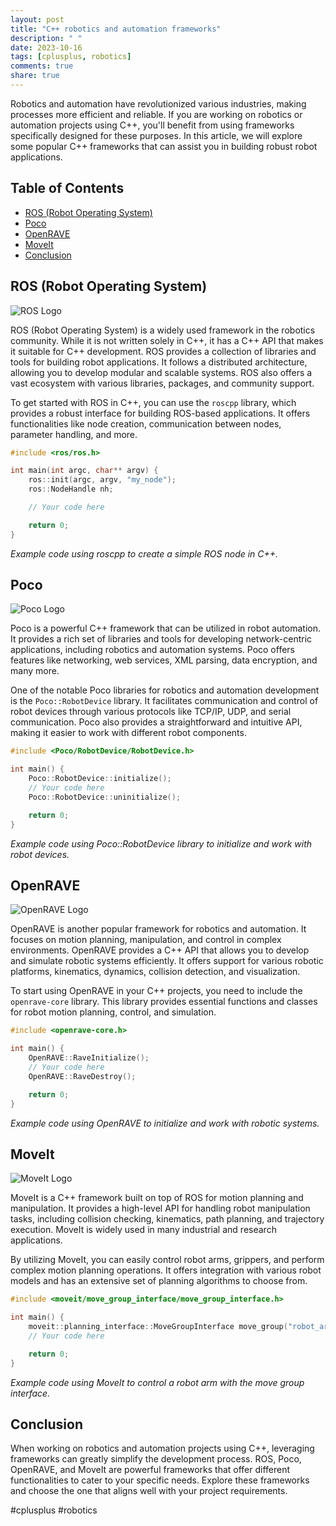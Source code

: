 ```yaml
---
layout: post
title: "C++ robotics and automation frameworks"
description: " "
date: 2023-10-16
tags: [cplusplus, robotics]
comments: true
share: true
---
```


Robotics and automation have revolutionized various industries, making processes more efficient and reliable. If you are working on robotics or automation projects using C++, you'll benefit from using frameworks specifically designed for these purposes. In this article, we will explore some popular C++ frameworks that can assist you in building robust robot applications.

## Table of Contents
- [ROS (Robot Operating System)](#ros-robot-operating-system)
- [Poco](#poco)
- [OpenRAVE](#openrave)
- [MoveIt](#moveit)
- [Conclusion](#conclusion)

## ROS (Robot Operating System)
![ROS Logo](https://www.ros.org/wp-content/uploads/2013/10/rosorg-logo1.png)

ROS (Robot Operating System) is a widely used framework in the robotics community. While it is not written solely in C++, it has a C++ API that makes it suitable for C++ development. ROS provides a collection of libraries and tools for building robot applications. It follows a distributed architecture, allowing you to develop modular and scalable systems. ROS also offers a vast ecosystem with various libraries, packages, and community support.

To get started with ROS in C++, you can use the `roscpp` library, which provides a robust interface for building ROS-based applications. It offers functionalities like node creation, communication between nodes, parameter handling, and more.

```cpp
#include <ros/ros.h>

int main(int argc, char** argv) {
    ros::init(argc, argv, "my_node");
    ros::NodeHandle nh;

    // Your code here

    return 0;
}
```
_Example code using roscpp to create a simple ROS node in C++._

## Poco
![Poco Logo](https://pocoproject.org/images/poco-dark.svg)

Poco is a powerful C++ framework that can be utilized in robot automation. It provides a rich set of libraries and tools for developing network-centric applications, including robotics and automation systems. Poco offers features like networking, web services, XML parsing, data encryption, and many more.

One of the notable Poco libraries for robotics and automation development is the `Poco::RobotDevice` library. It facilitates communication and control of robot devices through various protocols like TCP/IP, UDP, and serial communication. Poco also provides a straightforward and intuitive API, making it easier to work with different robot components.

```cpp
#include <Poco/RobotDevice/RobotDevice.h>

int main() {
    Poco::RobotDevice::initialize();
    // Your code here
    Poco::RobotDevice::uninitialize();

    return 0;
}
```
_Example code using Poco::RobotDevice library to initialize and work with robot devices._

## OpenRAVE
![OpenRAVE Logo](https://d28rh4a8wq0iu5.cloudfront.net/icon/image/39197/preview/png)

OpenRAVE is another popular framework for robotics and automation. It focuses on motion planning, manipulation, and control in complex environments. OpenRAVE provides a C++ API that allows you to develop and simulate robotic systems efficiently. It offers support for various robotic platforms, kinematics, dynamics, collision detection, and visualization.

To start using OpenRAVE in your C++ projects, you need to include the `openrave-core` library. This library provides essential functions and classes for robot motion planning, control, and simulation.

```cpp
#include <openrave-core.h>

int main() {
    OpenRAVE::RaveInitialize();    
    // Your code here
    OpenRAVE::RaveDestroy();

    return 0;
}
```
_Example code using OpenRAVE to initialize and work with robotic systems._

## MoveIt
![MoveIt Logo](https://moveit.ros.org/img/moveit2/logo-moveit2-blue.png)

MoveIt is a C++ framework built on top of ROS for motion planning and manipulation. It provides a high-level API for handling robot manipulation tasks, including collision checking, kinematics, path planning, and trajectory execution. MoveIt is widely used in many industrial and research applications.

By utilizing MoveIt, you can easily control robot arms, grippers, and perform complex motion planning operations. It offers integration with various robot models and has an extensive set of planning algorithms to choose from.

```cpp
#include <moveit/move_group_interface/move_group_interface.h>

int main() {
    moveit::planning_interface::MoveGroupInterface move_group("robot_arm");
    // Your code here

    return 0;
}
```
_Example code using MoveIt to control a robot arm with the move group interface._

## Conclusion
When working on robotics and automation projects using C++, leveraging frameworks can greatly simplify the development process. ROS, Poco, OpenRAVE, and MoveIt are powerful frameworks that offer different functionalities to cater to your specific needs. Explore these frameworks and choose the one that aligns well with your project requirements.

\#cplusplus #robotics